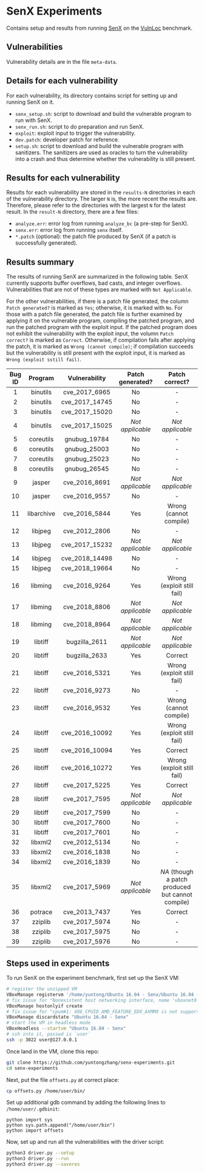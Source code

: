 # SenX Experiments

Contains setup and results from running [SenX](https://ieeexplore.ieee.org/abstract/document/8835226)
on the [VulnLoc](https://github.com/VulnLoc/VulnLoc) benchmark.


## Vulnerabilities

Vulnerability details are in the file `meta-data`.


## Details for each vulnerability

For each vulnerability, its directory contains script for setting up and running SenX on it.

- `senx_setup.sh`: script to download and build the vulnerable program to run with SenX.
- `senx_run.sh`: script to do preparation and run SenX.
- `exploit`: exploit input to trigger the vulnerability.
- `dev.patch`: developer patch for reference.
- `setup.sh`: script to download and build the vulnerable program with sanitizers. The sanitizers
are used as oracles to turn the vulnerability into a crash and thus determine whether the
vulnerability is still present.


## Results for each vulnerability

Results for each vulnerability are stored in the `results-N` directories in each of the vulnerability
directory. The larger `N` is, the more recent the results are. Therefore, please refer to the
directories with the largest `N` for the latest result. In the `result-N` directory, there are a few
files:

- `analyze.err`: error log from running `analyze_bc` (a pre-step for SenX).
- `senx.err`: error log from running `senx` itself.
- `*.patch` (optional): the patch file produced by SenX (if a patch is successfully generated).


## Results summary

The results of running SenX are summarized in the following table. SenX currently supports buffer
overflows, bad casts, and integer overflows. Vulnerabilities that are not of these types are marked
with `Not Applicable`.

For the other vulnerabilities, if there is a patch file generated,
the column `Patch generated?` is marked as `Yes`; otherwise, it is marked with `No`. For those with
a patch file generated, the patch file is further examined by applying it on the vulnerable program,
compiling the patched program, and run the patched program with the exploit input. If the patched
program does not exhibit the vulnerability with the exploit input, the volumn `Patch correct?` is
marked as `Correct`. Otherwise, if compilation fails after applying the patch, it is marked as
`Wrong (cannot compile)`; if compilation succeeds but the vulnerability is still present with the
exploit input, it is marked as `Wrong (exploit sstill fail)`.


| Bug ID | Program | Vulnerability | Patch generated? | Patch correct? |
| :----: | :-----: | :-----------: | :--------------: | :------------: |
| 1 | binutils | cve_2017_6965 | No | - |
| 2 | binutils | cve_2017_14745 | No | - |
| 3 | binutils | cve_2017_15020 | No | - |
| 4 | binutils | cve_2017_15025 | _Not applicable_ | _Not applicable_ |
| 5 | coreutils | gnubug_19784 | No | - |
| 6 | coreutils | gnubug_25003 | No | - |
| 7 | coreutils | gnubug_25023 | No | - |
| 8 | coreutils | gnubug_26545 | No | - |
| 9 | jasper | cve_2016_8691 | _Not applicable_ | _Not applicable_ |
| 10 | jasper | cve_2016_9557 | No | - |
| 11 | libarchive | cve_2016_5844 | Yes | Wrong (cannot compile) |
| 12 | libjpeg | cve_2012_2806 | No | - |
| 13 | libjpeg | cve_2017_15232 | _Not applicable_ | _Not applicable_ |
| 14 | libjpeg | cve_2018_14498 | No | - |
| 15 | libjpeg | cve_2018_19664 | No | - |
| 16 | libming | cve_2016_9264 | Yes | Wrong (exploit still fail) |
| 17 | libming | cve_2018_8806 | _Not applicable_ | _Not applicable_ |
| 18 | libming | cve_2018_8964 | _Not applicable_ | _Not applicable_ |
| 19 | libtiff | bugzilla_2611 | _Not applicable_ | _Not applicable_ |
| 20 | libtiff | bugzilla_2633 | Yes | Correct |
| 21 | libtiff | cve_2016_5321 | Yes | Wrong (exploit still fail) |
| 22 | libtiff | cve_2016_9273 | No | - |
| 23 | libtiff | cve_2016_9532 | Yes | Wrong (cannot compile) |
| 24 | libtiff | cve_2016_10092 | Yes | Wrong (exploit still fail) |
| 25 | libtiff | cve_2016_10094 | Yes | Correct |
| 26 | libtiff | cve_2016_10272 | Yes | Wrong (exploit still fail) |
| 27 | libtiff | cve_2017_5225 | Yes | Correct |
| 28 | libtiff | cve_2017_7595 | _Not applicable_ | _Not applicable_ |
| 29 | libtiff | cve_2017_7599 | No | - |
| 30 | libtiff | cve_2017_7600 | No | - |
| 31 | libtiff | cve_2017_7601 | No | - |
| 32 | libxml2 | cve_2012_5134 | No | - |
| 33 | libxml2 | cve_2016_1838 | No | - |
| 34 | libxml2 | cve_2016_1839 | No | - |
| 35 | libxml2 | cve_2017_5969 | _Not applicable_ | _NA_ (though a patch produced but cannot compile) |
| 36 | potrace | cve_2013_7437 | Yes | Correct |
| 37 | zziplib | cve_2017_5974 | No | - |
| 38 | zziplib | cve_2017_5975 | No | - |
| 39 | zziplib | cve_2017_5976 | No | - |


## Steps used in experiments

To run SenX on the experiment benchmark, first set up the SenX VM:

```bash
# register the unzipped VM
VBoxManage registervm '/home/yuntong/Ubuntu 16.04 - Senx/Ubuntu 16.04 - Senx.vbox'
# fix issue for "Nonexistent host networking interface, name 'vboxnet0' (VERR_INTERNAL_ERROR)"
VBoxManage hostonlyif create
# fix issue for "cpum#1: X86_CPUID_AMD_FEATURE_EDX_AXMMX is not supported by the host but has already exposed to the guest [ver=19 pass=final] (VERR_SSM_LOAD_CPUID_MISMATCH)"
VBoxManage discardstate "Ubuntu 16.04 - Senx"
# start the VM in headless mode
VBoxHeadless --startvm "Ubuntu 16.04 - Senx"
# ssh into it, passwd is `user`
ssh -p 3022 user@127.0.0.1
```

Once land in the VM, clone this repo:

```bash
git clone https://github.com/yuntongzhang/senx-experiments.git
cd senx-experiments
```

Next, put the file `offsets.py` at correct place:

```bash
cp offsets.py /home/user/bin/
```

Set up additional gdb command by adding the following lines to `/home/user/.gdbinit`:

```
python import sys
python sys.path.append("/home/user/bin")
python import offsets
```

Now, set up and run all the vulnerabilities with the driver script:

```bash
python3 driver.py --setup
python3 driver.py --run
python3 driver.py --saveres
```
